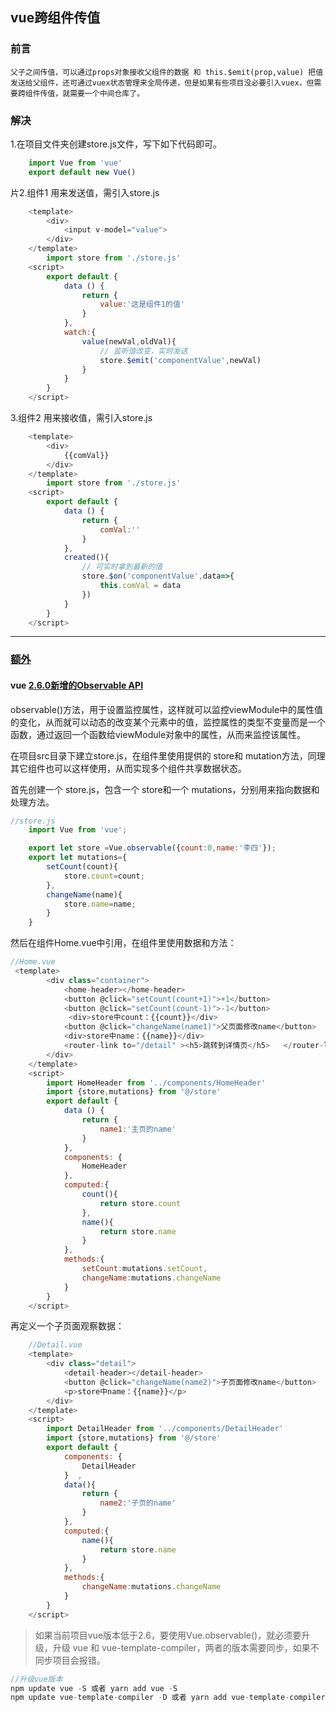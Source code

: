 ## vue跨组件传值

### 前言

    父子之间传值，可以通过props对象接收父组件的数据 和 this.$emit(prop,value) 把值发送给父组件，还可通过vuex状态管理来全局传递，但是如果有些项目没必要引入vuex，但需要跨组件传值，就需要一个中间仓库了。

### 解决
1.在项目文件夹创建store.js文件，写下如下代码即可。

``` js
    import Vue from 'vue'
    export default new Vue()
```

片2.组件1 用来发送值，需引入store.js
```js
    <template>
        <div>
            <input v-model="value">
        </div>
    </template>
        import store from './store.js'
    <script>
        export default {
            data () {
                return {
                    value:'这是组件1的值'
                }
            },
            watch:{
                value(newVal,oldVal){
                    // 监听值改变，实时发送
                    store.$emit('componentValue',newVal)
                }
            }
        }
    </script>
```
3.组件2  用来接收值，需引入store.js
```js
    <template>
        <div>
            {{comVal}}
        </div>
    </template>
        import store from './store.js'
    <script>
        export default {
            data () {
                return {
                    comVal:''
                }
            },
            created(){
                // 可实时拿到最新的值
                store.$on('componentValue',data=>{
                    this.comVal = data
                })
            }
        }
    </script>
```
***
### [额外](https://segmentfault.com/a/1190000019292569)
#### vue [2.6.0新增的Observable API](https://cn.vuejs.org/v2/api/#Vue-observable)
observable()方法，用于设置监控属性，这样就可以监控viewModule中的属性值的变化，从而就可以动态的改变某个元素中的值，监控属性的类型不变量而是一个函数，通过返回一个函数给viewModule对象中的属性，从而来监控该属性。

在项目src目录下建立store.js，在组件里使用提供的 store和 mutation方法，同理其它组件也可以这样使用，从而实现多个组件共享数据状态。

首先创建一个 store.js，包含一个 store和一个 mutations，分别用来指向数据和处理方法。
```js
//store.js
    import Vue from 'vue';

    export let store =Vue.observable({count:0,name:'李四'});
    export let mutations={
        setCount(count){
            store.count=count;
        },
        changeName(name){
            store.name=name;
        }
    }
```
然后在组件Home.vue中引用，在组件里使用数据和方法：

```js
//Home.vue
 <template>
        <div class="container">
            <home-header></home-header>
            <button @click="setCount(count+1)">+1</button>
            <button @click="setCount(count-1)">-1</button>
             <div>store中count：{{count}}</div>
            <button @click="changeName(name1)">父页面修改name</button>
            <div>store中name：{{name}}</div>
            <router-link to="/detail" ><h5>跳转到详情页</h5>   </router-link>
        </div>
    </template>
    <script>
        import HomeHeader from '../components/HomeHeader'
        import {store,mutations} from '@/store'
        export default {
            data () {
                return {
                    name1:'主页的name'
                }
            },
            components: {
                HomeHeader
            },
            computed:{
                count(){
                    return store.count
                },
                name(){
                    return store.name
                }
            },
            methods:{
                setCount:mutations.setCount,
                changeName:mutations.changeName
            }
        }
    </script>
```
再定义一个子页面观察数据：
```js
    //Detail.vue
    <template>
        <div class="detail">
            <detail-header></detail-header>
            <button @click="changeName(name2)">子页面修改name</button>
            <p>store中name：{{name}}</p>
        </div>
    </template>
    <script>
        import DetailHeader from '../components/DetailHeader'
        import {store,mutations} from '@/store'
        export default {
            components: {
                DetailHeader
            }  ,
            data(){
                return {
                    name2:'子页的name'
                }
            },
            computed:{
                name(){
                    return store.name
                }
            },
            methods:{
                changeName:mutations.changeName
            }
        }
    </script>
```
> 如果当前项目vue版本低于2.6，要使用Vue.observable()，就必须要升级，升级 vue 和 vue-template-compiler，两者的版本需要同步，如果不同步项目会报错。
```js
//升级vue版本
npm update vue -S 或者 yarn add vue -S
npm update vue-template-compiler -D 或者 yarn add vue-template-compiler -D
```